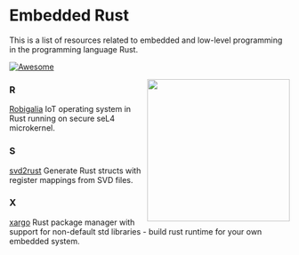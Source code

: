 # Embedded Rust

This is a list of resources related to embedded and low-level programming in the programming language Rust.

[![Awesome](https://awesome.re/badge.svg)](https://awesome.re)



[<img src="https://rawgit.com/berkus/awesome-embedded-rust/master/rust-embedded-logo-256x256.png" align="right" width="256">](http://www.rust-embedded.org)



### R

[Robigalia](https://robigalia.org) IoT operating system in Rust running on secure seL4 microkernel.

### S

[svd2rust](https://github.com/japaric/svd2rust) Generate Rust structs with register mappings from SVD files.
### X

[xargo](https://github.com/japaric/xargo) Rust package manager with support for non-default std libraries - build rust runtime for your own embedded system.